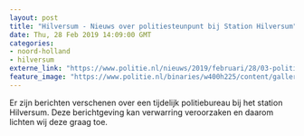 ```yaml
---
layout: post
title: "Hilversum - Nieuws over politiesteunpunt bij Station Hilversum"
date: Thu, 28 Feb 2019 14:09:00 GMT
categories: 
- noord-holland 
- hilversum 
externe_link: "https://www.politie.nl/nieuws/2019/februari/28/03-politiebureau-hilversum.html"
feature_image: "https://www.politie.nl/binaries/w400h225/content/gallery/politie/mijn-buurt/bureaus/03/gv-hilversum-img_1499.jpg"
---
```


Er zijn berichten verschenen over een tijdelijk politiebureau bij het station Hilversum. Deze berichtgeving kan verwarring veroorzaken en daarom lichten wij deze graag toe.
